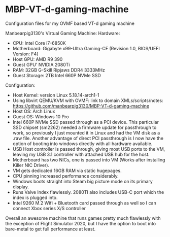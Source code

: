 # MBP-VT-d-gaming-machine
Configuration files for my OVMF based VT-d gaming machine

Manbearpig3130's Virtual Gaming Machine:
Hardware:
* CPU: Intel Core i7-6850K
* Motherboard: Gigabyte x99-Ultra Gaming-CF (Revision 1.0, BIOS/UEFI Version: F4)
* Host GPU: AMD R9 390
* Guest GPU' NVIDIA 2080Ti
* RAM: 32GB G-Skill Ripjaws DDR4 3333MHz
* Guest Storage: 2TB Intel 660P NVMe SSD

Configuration:
* Host Kernel: version Linux 5.18.14-arch1-1
* Using libvirt QEMU/KVM with OVMF: link to domain XMLs/scripts/notes: https://github.com/manbearpig3130/MBP-VT-d-gaming-machine
* Host OS: Arch Linux
* Guest OS: Windows 10 Pro
* Intel 660P NVMe SSD passed through as a PCI device. This particular SSD chipset (sm2262) needed a firmware update for passthrough to work, so previously I just mounted it in Linux and had the VM disk as a .raw file. Another advantage of direct PCI passthrough is I now have the option of booting into windows directly with all hardware available. 
* USB Host controller is passed through, giving most USB ports to the VM, leaving my USB 3.1 controller with attached USB hub for the host.
* Motherboard has two NICs, one is passed into VM (Works after installing Killer NIC Driver).
* VM gets dedicated 16GB RAM via static hugepages.
* CPU pinning increased performance considerably.
* Windows boots straight into Steam big picture mode on its primary display. 
* Runs Valve Index flawlessly. 2080TI also includes USB-C port which the index is plugged into.
* Intel 9260 M.2 Wifi + Bluetooth card passed through as well so I can connect Xbox series X/S controller

Overall an awesome machine that runs games pretty much flawlessly with the exception of Flight Simulator 2020, but I have the option to boot into bare-metal to get full performance at least.
